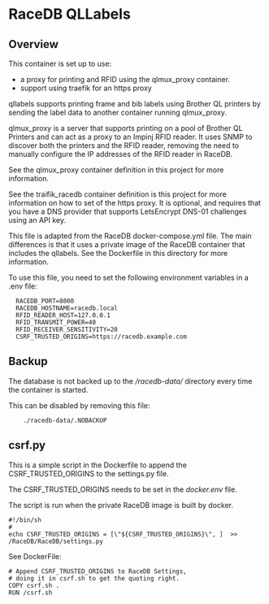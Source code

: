 # RaceDB QLLabels

## Overview
This container is set up to use:
  - a proxy for printing and RFID using the qlmux\_proxy container. 
  - support using traefik for an https proxy 

qllabels supports printing frame and bib labels using Brother QL printers 
by sending the label data to another container running qlmux\_proxy. 

qlmux\_proxy is a server that supports printing on a pool of Brother QL Printers and
can act as a proxy to an Impinj RFID reader. It uses SNMP to discover both the printers
and the RFID reader, removing the need to manually configure the IP addresses of the
RFID reader in RaceDB.

See the qlmux\_proxy container definition in this project for more information.

See the traifik\_racedb container definition is this project for more information on
how to set of the https proxy. It is optional, and requires that you have a DNS
provider that supports LetsEncrypt DNS-01 challenges using an API key.

This file is adapted from the RaceDB docker-compose.yml file. The main differences is
that it uses a private image of the RaceDB container that includes the qllabels. See
the Dockerfile in this directory for more information.

To use this file, you need to set the following environment variables in a .env file:
```
  RACEDB_PORT=8000
  RACEDB_HOSTNAME=racedb.local
  RFID_READER_HOST=127.0.0.1
  RFID_TRANSMIT_POWER=40
  RFID_RECEIVER_SENSITIVITY=20
  CSRF_TRUSTED_ORIGINS=https://racedb.example.com
```


## Backup
The database is not backed up to the */racedb-data/* directory every time the container is started.

This can be disabled by removing this file: 
```
    ./racedb-data/.NOBACKUP
```


## csrf.py

This is a simple script in the Dockerfile to append the CSRF_TRUSTED_ORIGINS to the settings.py file.

The CSRF_TRUSTED_ORIGINS needs to be set in the *docker.env* file.

The script is run when the private RaceDB image is built by docker.

```
#!/bin/sh
#
echo CSRF_TRUSTED_ORIGINS = [\"${CSRF_TRUSTED_ORIGINS}\", ]  >> /RaceDB/RaceDB/settings.py
```

See DockerFile:
```
# Append CSRF_TRUSTED_ORIGINS to RaceDB	Settings, 
# doing it in csrf.sh to get the quoting right.
COPY csrf.sh .
RUN /csrf.sh
```


